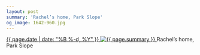 ```yaml
---
layout: post
summary: 'Rachel’s home, Park Slope'
og_image: 1642-960.jpg
---
```


<p>
 <time>
  <a href="/1642">
   {{ page.date | date: "%B %-d, %Y" }}
  </a>
 </time>
 <a href="/1642">
  <img alt="{{ page.summary }}" data-taken="5/28/2022" sizes="(min-width: 700px) 50vw, calc(100vw - 2rem)" src="{{ site.assets_url }}/1642-480.jpg" srcset="{{ site.assets_url }}/1642-240.jpg 240w, {{ site.assets_url }}/1642-480.jpg 480w, {{ site.assets_url }}/1642-720.jpg 720w, {{ site.assets_url }}/1642-960.jpg 960w"/>
 </a>
 <span>
  Rachel’s home, Park Slope
 </span>
</p>
